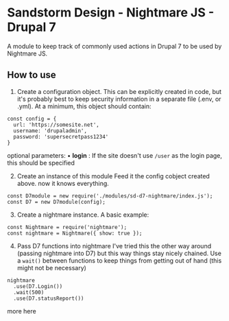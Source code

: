 # Sandstorm Design - Nightmare JS - Drupal 7

A module to keep track of commonly used actions in Drupal 7 to be used by Nightmare JS.

## How to use

1. Create a configuration object.
This can be explicitly created in code, but it's probably best to keep security information in a separate file (.env, or .yml).
At a minimum, this object should contain:
~~~~
const config = {
  url: 'https://somesite.net',
  username: 'drupaladmin',
  password: 'supersecretpass1234'
}
~~~~

optional parameters:
• **login** : If the site doesn't use `/user` as the login page, this should be specified

2. Create an instance of this module
Feed it the config cobject created above. now it knows everything.
~~~~
const D7module = new require('./modules/sd-d7-nightmare/index.js');
const D7 = new D7module(config);
~~~~

3. Create a nightmare instance.
A basic example:
~~~~
const Nightmare = require('nightmare');
const nightmare = Nightmare({ show: true });
~~~~
4. Pass D7 functions into nightmare
I've tried this the other way around (passing nightmare into D7) but this way things stay nicely chained.
Use a `wait()` between functions to keep things from getting out of hand (this might not be necessary)
~~~~
nightmare
  .use(D7.Login())
  .wait(500)
  .use(D7.statusReport())
~~~~

more here
